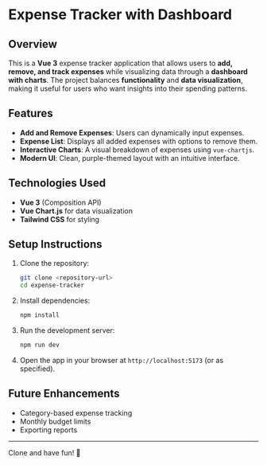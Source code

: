  



# Expense Tracker with Dashboard  

## Overview  
This is a **Vue 3** expense tracker application that allows users to **add, remove, and track expenses** while visualizing data through a **dashboard with charts**. The project balances **functionality** and **data visualization**, making it useful for users who want insights into their spending patterns.  

## Features  
- **Add and Remove Expenses**: Users can dynamically input expenses.  
- **Expense List**: Displays all added expenses with options to remove them.  
- **Interactive Charts**: A visual breakdown of expenses using `vue-chartjs`.  
- **Modern UI**: Clean, purple-themed layout with an intuitive interface.  

## Technologies Used  
- **Vue 3** (Composition API)  
- **Vue Chart.js** for data visualization  
- **Tailwind CSS** for styling  

## Setup Instructions  
1. Clone the repository:  
   ```sh
   git clone <repository-url>
   cd expense-tracker
   ```  
2. Install dependencies:  
   ```sh
   npm install
   ```  
3. Run the development server:  
   ```sh
   npm run dev
   ```  
4. Open the app in your browser at `http://localhost:5173` (or as specified).  

## Future Enhancements  
- Category-based expense tracking  
- Monthly budget limits  
- Exporting reports  

---

Clone and have fun! 🚀
